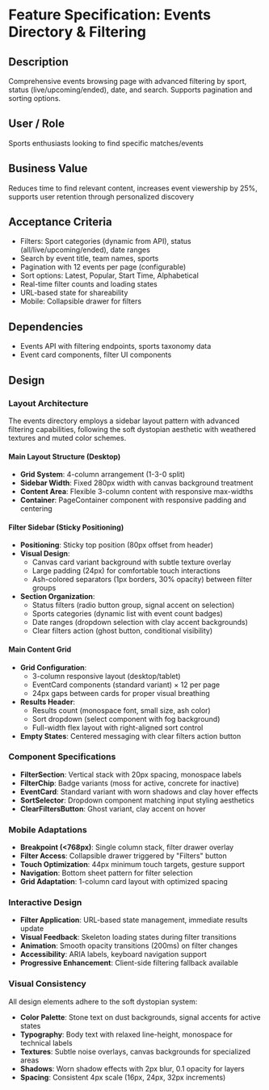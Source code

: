 # Feature Specification: Events Directory & Filtering

## Description
Comprehensive events browsing page with advanced filtering by sport, status (live/upcoming/ended), date, and search. Supports pagination and sorting options.

## User / Role
Sports enthusiasts looking to find specific matches/events

## Business Value
Reduces time to find relevant content, increases event viewership by 25%, supports user retention through personalized discovery

## Acceptance Criteria

* Filters: Sport categories (dynamic from API), status (all/live/upcoming/ended), date ranges
* Search by event title, team names, sports
* Pagination with 12 events per page (configurable)
* Sort options: Latest, Popular, Start Time, Alphabetical
* Real-time filter counts and loading states
* URL-based state for shareability
* Mobile: Collapsible drawer for filters

## Dependencies
* Events API with filtering endpoints, sports taxonomy data
* Event card components, filter UI components

## Design

### Layout Architecture
The events directory employs a sidebar layout pattern with advanced filtering capabilities, following the soft dystopian aesthetic with weathered textures and muted color schemes.

#### Main Layout Structure (Desktop)
- **Grid System**: 4-column arrangement (1-3-0 split)
- **Sidebar Width**: Fixed 280px width with canvas background treatment
- **Content Area**: Flexible 3-column content with responsive max-widths
- **Container**: PageContainer component with responsive padding and centering

#### Filter Sidebar (Sticky Positioning)
- **Positioning**: Sticky top position (80px offset from header)
- **Visual Design**:
  - Canvas card variant background with subtle texture overlay
  - Large padding (24px) for comfortable touch interactions
  - Ash-colored separators (1px borders, 30% opacity) between filter groups
- **Section Organization**:
  - Status filters (radio button group, signal accent on selection)
  - Sports categories (dynamic list with event count badges)
  - Date ranges (dropdown selection with clay accent backgrounds)
  - Clear filters action (ghost button, conditional visibility)

#### Main Content Grid
- **Grid Configuration**:
  - 3-column responsive layout (desktop/tablet)
  - EventCard components (standard variant) × 12 per page
  - 24px gaps between cards for proper visual breathing
- **Results Header**:
  - Results count (monospace font, small size, ash color)
  - Sort dropdown (select component with fog background)
  - Full-width flex layout with right-aligned sort control
- **Empty States**: Centered messaging with clear filters action button

### Component Specifications
- **FilterSection**: Vertical stack with 20px spacing, monospace labels
- **FilterChip**: Badge variants (moss for active, concrete for inactive)
- **EventCard**: Standard variant with worn shadows and clay hover effects
- **SortSelector**: Dropdown component matching input styling aesthetics
- **ClearFiltersButton**: Ghost variant, clay accent on hover

### Mobile Adaptations
- **Breakpoint (<768px)**: Single column stack, filter drawer overlay
- **Filter Access**: Collapsible drawer triggered by "Filters" button
- **Touch Optimization**: 44px minimum touch targets, gesture support
- **Navigation**: Bottom sheet pattern for filter selection
- **Grid Adaptation**: 1-column card layout with optimized spacing

### Interactive Design
- **Filter Application**: URL-based state management, immediate results update
- **Visual Feedback**: Skeleton loading states during filter transitions
- **Animation**: Smooth opacity transitions (200ms) on filter changes
- **Accessibility**: ARIA labels, keyboard navigation support
- **Progressive Enhancement**: Client-side filtering fallback available

### Visual Consistency
All design elements adhere to the soft dystopian system:
- **Color Palette**: Stone text on dust backgrounds, signal accents for active states
- **Typography**: Body text with relaxed line-height, monospace for technical labels
- **Textures**: Subtle noise overlays, canvas backgrounds for specialized areas
- **Shadows**: Worn shadow effects with 2px blur, 0.1 opacity for layers
- **Spacing**: Consistent 4px scale (16px, 24px, 32px increments)
